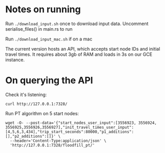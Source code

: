 # Notes on running

Run `./download_input.sh` once to download input data. Uncomment serialise_files() in main.rs to run

Run `./download_input_mac.sh` if on a mac

The current version hosts an API, which accepts start node IDs and initial travel times. It requires about 3gb of RAM and loads in 3s on our GCE instance.


# On querying the API

Check it's listening:
```
curl http://127.0.0.1:7328/
```

Run PT algorithm on 5 start nodes: 
```
wget -O- --post-data='{"start_nodes_user_input":[3556923, 3556924, 3556925,3556926,3556927],"init_travel_times_user_input":[4,5,6,3,434],"trip_start_seconds":80000,"p1_additions":[],"p2_additions":[]}' \
  --header='Content-Type:application/json' \
  'http://127.0.0.1:7328/floodfill_pt/'
```
